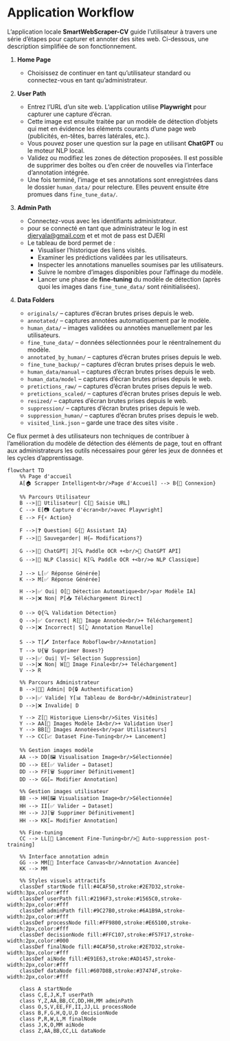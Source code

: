 # Application Workflow

L’application locale **SmartWebScraper-CV**
guide l’utilisateur à travers une série d’étapes pour capturer et annoter des sites web. Ci-dessous, une description simplifiée de son fonctionnement.

1. **Home Page**
   - Choisissez de continuer en tant qu’utilisateur standard ou connectez-vous en tant qu’administrateur.

2. **User Path**
   - Entrez l’URL d’un site web. L’application utilise **Playwright** pour capturer une capture d’écran.
   - Cette image est ensuite traitée par un modèle de détection d’objets qui met en évidence les éléments courants d’une page web (publicités, en-têtes, barres latérales, etc.).
   - Vous pouvez poser une question sur la page en utilisant **ChatGPT** ou le moteur NLP local.
   - Validez ou modifiez les zones de détection proposées. Il est possible de supprimer des boîtes ou d’en créer de nouvelles via l’interface d’annotation intégrée.
   - Une fois terminé, l’image et ses annotations sont enregistrées dans le dossier `human_data/` pour relecture. Elles peuvent ensuite être promues dans `fine_tune_data/`.

3. **Admin Path**
   - Connectez-vous avec les identifiants administrateur.
   - pour se connecté en tant que administrateur le log in est djeryala@gmail.com et et mot de pass est DJERI
   - Le tableau de bord permet de :
     - Visualiser l’historique des liens visités.
     - Examiner les prédictions validées par les utilisateurs.
     - Inspecter les annotations manuelles soumises par les utilisateurs.
     - Suivre le nombre d’images disponibles pour l’affinage du modèle.
     - Lancer une phase de **fine‑tuning** du modèle de détection (après quoi les images dans `fine_tune_data/` sont réinitialisées).

4. **Data Folders**
   - `originals/` – captures d’écran brutes prises depuis le web.
   - `annotated/` – captures annotées automatiquement par le modèle.
   - `human_data/` – images validées ou annotées manuellement par les utilisateurs.
   - `fine_tune_data/` – données sélectionnées pour le réentraînement du modèle.
   - `annotated_by_human/` – captures d’écran brutes prises depuis le web.
   - `fine_tune_backup/` – captures d’écran brutes prises depuis le web.
   - `human_data/manual` – captures d’écran brutes prises depuis le web.
   - `human_data/model` – captures d’écran brutes prises depuis le web.
   - `pretictions_raw/` – captures d’écran brutes prises depuis le web.
   - `pretictions_scaled/` – captures d’écran brutes prises depuis le web.
   - `resized/` – captures d’écran brutes prises depuis le web.
   - `suppression/` – captures d’écran brutes prises depuis le web.
   - `suppression_human/` – captures d’écran brutes prises depuis le web.
   - `visited_link.json` – garde une trace des sites visite .
     
Ce flux permet à des utilisateurs non techniques de contribuer à l’amélioration du modèle de détection des 
éléments de page, tout en offrant aux administrateurs les outils nécessaires pour gérer les jeux de données et les cycles d’apprentissage.


```mermaid
flowchart TD
    %% Page d'accueil
    A[🏠 Scrapper Intelligent<br/>Page d'Accueil] --> B{🔐 Connexion}
    
    %% Parcours Utilisateur
    B -->|👤 Utilisateur| C[📝 Saisie URL]
    C --> E[📷 Capture d'écran<br/>avec Playwright]
    E --> F{⚡ Action}
    
    F -->|❓ Question| G{🤖 Assistant IA}
    F -->|💾 Sauvegarder| H{✏️ Modifications?}
    
    G -->|🌟 ChatGPT| J[🔍 Paddle OCR +<br/>📡 ChatGPT API]
    G -->|🧠 NLP Classic| K[🔍 Paddle OCR +<br/>⚙️ NLP Classique]
    
    J --> L[✅ Réponse Générée]
    K --> M[✅ Réponse Générée]
    
    H -->|✅ Oui| O[🎯 Détection Automatique<br/>par Modèle IA]
    H -->|❌ Non| P[📥 Téléchargement Direct]
    
    O --> Q{🔍 Validation Détection}
    Q -->|✅ Correct| R[🎨 Image Annotée<br/>+ Téléchargement]
    Q -->|❌ Incorrect| S[👆 Annotation Manuelle]
    
    S --> T[🖊️ Interface Roboflow<br/>Annotation]
    T --> U{🗑️ Supprimer Boxes?}
    U -->|✅ Oui| V[✂️ Sélection Suppression]
    U -->|❌ Non| W[🎨 Image Finale<br/>+ Téléchargement]
    V --> R
    
    %% Parcours Administrateur
    B -->|👨‍💼 Admin| D{🔒 Authentification}
    D -->|✅ Valide| Y[📊 Tableau de Bord<br/>Administrateur]
    D -->|❌ Invalide| D
    
    Y --> Z[🔗 Historique Liens<br/>Sites Visités]
    Y --> AA[🤖 Images Modèle IA<br/>+ Validation User]
    Y --> BB[👤 Images Annotées<br/>par Utilisateurs]
    Y --> CC[📈 Dataset Fine-Tuning<br/>+ Lancement]
    
    %% Gestion images modèle
    AA --> DD[🖼️ Visualisation Image<br/>Sélectionnée]
    DD --> EE[✅ Valider → Dataset]
    DD --> FF[🗑️ Supprimer Définitivement]
    DD --> GG[✏️ Modifier Annotation]
    
    %% Gestion images utilisateur
    BB --> HH[🖼️ Visualisation Image<br/>Sélectionnée]
    HH --> II[✅ Valider → Dataset]
    HH --> JJ[🗑️ Supprimer Définitivement]
    HH --> KK[✏️ Modifier Annotation]
    
    %% Fine-tuning
    CC --> LL[🚀 Lancement Fine-Tuning<br/>🔄 Auto-suppression post-training]
    
    %% Interface annotation admin
    GG --> MM[🎨 Interface Canvas<br/>Annotation Avancée]
    KK --> MM
    
    %% Styles visuels attractifs
    classDef startNode fill:#4CAF50,stroke:#2E7D32,stroke-width:3px,color:#fff
    classDef userPath fill:#2196F3,stroke:#1565C0,stroke-width:2px,color:#fff
    classDef adminPath fill:#9C27B0,stroke:#6A1B9A,stroke-width:2px,color:#fff
    classDef processNode fill:#FF9800,stroke:#E65100,stroke-width:2px,color:#fff
    classDef decisionNode fill:#FFC107,stroke:#F57F17,stroke-width:2px,color:#000
    classDef finalNode fill:#4CAF50,stroke:#2E7D32,stroke-width:3px,color:#fff
    classDef aiNode fill:#E91E63,stroke:#AD1457,stroke-width:2px,color:#fff
    classDef dataNode fill:#607D8B,stroke:#37474F,stroke-width:2px,color:#fff
    
    class A startNode
    class C,E,J,K,T userPath
    class Y,Z,AA,BB,CC,DD,HH,MM adminPath
    class O,S,V,EE,FF,II,JJ,LL processNode
    class B,F,G,H,Q,U,D decisionNode
    class P,R,W,L,M finalNode
    class J,K,O,MM aiNode
    class Z,AA,BB,CC,LL dataNode

